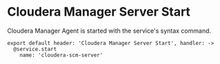 
# Cloudera Manager Server Start

Cloudera Manager Agent is started with the service's syntax command.

    export default header: 'Cloudera Manager Server Start', handler: ->
      @service.start
        name: 'cloudera-scm-server'
